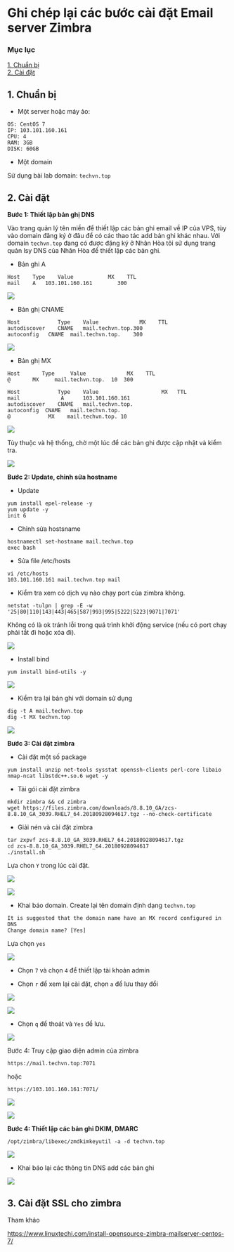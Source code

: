# Ghi chép lại các bước cài đặt Email server Zimbra

### Mục lục

[1. Chuẩn bị](#chuanbi)<br>
[2. Cài đặt](#caidat)<br>

<a name="chuanbi"></a>
## 1. Chuẩn bị

- Một server hoặc máy ảo:

```
OS: CentOS 7
IP: 103.101.160.161
CPU: 4
RAM: 3GB
DISK: 60GB
```

- Một domain

Sử dụng bài lab domain: `techvn.top`

<a name="caidat"></a>
## 2. Cài đặt

**Bước 1: Thiết lập bản ghị DNS**

Vào trang quản lý tên miền để thiết lập các bản ghi email về IP của VPS, tùy vào domain đăng ký ở đâu để có các thao tác add bản ghi khác nhau. Với domain `techvn.top` đang có được đăng ký ở Nhân Hòa tôi sử dụng trang quản lsy DNS của Nhân Hòa để thiết lập các bản ghi.

- Bản ghi A

```
Host	Type	Value	        MX	  TTL
mail	A	103.101.160.161		   300
```

![](../images/img-setup-email-zimbra/Screenshot_83.png)

- Bản ghị CNAME


```
Host	        Type	Value	          MX	TTL
autodiscover	CNAME	mail.techvn.top.300		
autoconfig	 CNAME	mail.techvn.top.	300
```

![](../images/img-setup-email-zimbra/Screenshot_84.png)

- Bản ghị MX

```
Host	   Type   	Value	          MX	TTL
@	    MX	   mail.techvn.top.  10	 300
```

```
Host	        Type	Value	                 MX	  TTL
mail	         A	    103.101.160.161	 
autodiscover	CNAME	mail.techvn.top.	 
autoconfig	CNAME	mail.techvn.top.	 
@	         MX	   mail.techvn.top.	10
```
![](../images/img-setup-email-zimbra/Screenshot_86.png)

Tùy thuộc và hệ thống, chờ một lúc để các bản ghi được cập nhật và kiểm tra.

![](../images/img-setup-email-zimbra/Screenshot_85.png)

**Bước 2: Update, chỉnh sửa hostname**

- Update

```
yum install epel-release -y
yum update -y
init 6
```

- Chỉnh sửa hostsname

```
hostnamectl set-hostname mail.techvn.top
exec bash
```

- Sửa file /etc/hosts

```
vi /etc/hosts 
103.101.160.161 mail.techvn.top mail
```

- Kiểm tra xem có dịch vụ nào chạy port của zimbra không.

```
netstat -tulpn | grep -E -w '25|80|110|143|443|465|587|993|995|5222|5223|9071|7071'
```

Không có là ok tránh lỗi trong quá trình khởi động service (nếu có port chạy phải tắt đi hoặc xóa đi).

![](../images/img-setup-email-zimbra/Screenshot_89.png)

- Install bind

```
yum install bind-utils -y
```

![](../images/img-setup-email-zimbra/Screenshot_90.png)

- Kiểm tra lại bản ghi với domain sử dụng

```
dig -t A mail.techvn.top
dig -t MX techvn.top
```

![](../images/img-setup-email-zimbra/Screenshot_91.png)

**Bước 3: Cài đặt zimbra**

- Cài đặt một số package

```
yum install unzip net-tools sysstat openssh-clients perl-core libaio nmap-ncat libstdc++.so.6 wget -y
```

- Tải gói cài đặt zimbra

```
mkdir zimbra && cd zimbra
wget https://files.zimbra.com/downloads/8.8.10_GA/zcs-8.8.10_GA_3039.RHEL7_64.20180928094617.tgz --no-check-certificate
```

- Giải nén và cài đặt zimbra

```
tar zxpvf zcs-8.8.10_GA_3039.RHEL7_64.20180928094617.tgz
cd zcs-8.8.10_GA_3039.RHEL7_64.20180928094617
./install.sh
```

Lựa chon `Y` trong lúc  cài đặt.

![](../images/img-setup-email-zimbra/Screenshot_101.png)

![](../images/img-setup-email-zimbra/Screenshot_92.png)

- Khai báo domain. Create lại tên domain định dạng `techvn.top`

```
It is suggested that the domain name have an MX record configured in DNS
Change domain name? [Yes]
```

Lựa chọn `yes`

![](../images/img-setup-email-zimbra/Screenshot_94.png)

- Chọn `7` và chọn `4` để thiết lập tài khoản admin

- Chọn `r` để xem lại cài đặt, chọn `a` để lưu thay đổi

![](../images/img-setup-email-zimbra/Screenshot_95.png)

![](../images/img-setup-email-zimbra/Screenshot_102.png)

- Chọn `q` để thoát và `Yes` để lưu.

![](../images/img-setup-email-zimbra/Screenshot_96.png)

Bước 4: Truy cập giao diện admin của zimbra

```
https://mail.techvn.top:7071
```

hoặc

```
https://103.101.160.161:7071/
```

![](../images/img-setup-email-zimbra/Screenshot_97.png)

![](../images/img-setup-email-zimbra/Screenshot_98.png)

**Bước 4: Thiết lập các bản ghi DKIM, DMARC**

```
/opt/zimbra/libexec/zmdkimkeyutil -a -d techvn.top
```
![](../images/img-setup-email-zimbra/Screenshot_99.png)

- Khai báo lại các thông tin DNS add các bản ghi

![](../images/img-setup-email-zimbra/Screenshot_100.png)

## 3. Cài đặt SSL cho zimbra



Tham khảo

https://www.linuxtechi.com/install-opensource-zimbra-mailserver-centos-7/

